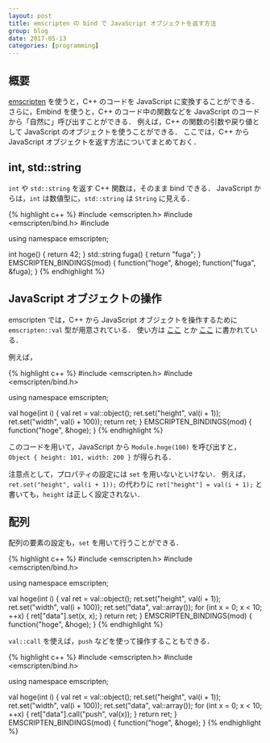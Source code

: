 ```yaml
---
layout: post
title: emscripten の bind で JavaScript オブジェクトを返す方法
group: blog
date: 2017-05-13
categories: [programming]
---
```


## 概要

[emscripten](https://kripken.github.io/emscripten-site/index.html) を使うと，C++ のコードを JavaScript に変換することができる．
さらに，Embind を使うと，C++ のコード中の関数などを JavaScript のコードから「自然に」呼び出すことができる．
例えば，C++ の関数の引数や戻り値として JavaScript のオブジェクトを使うことができる．
ここでは，C++ から JavaScript オブジェクトを返す方法についてまとめておく．

## int, std::string
`int` や `std::string` を返す C++ 関数は，そのまま bind できる．
JavaScript からは，`int` は数値型に，`std::string` は `String` に見える．

{% highlight c++ %}
#include <emscripten.h>
#include <emscripten/bind.h>
#include <string>

using namespace emscripten;

int hoge() {
	return 42;
}
std::string fuga() {
	return "fuga";
}
EMSCRIPTEN_BINDINGS(mod) {
	function("hoge", &hoge);
	function("fuga", &fuga);
}
{% endhighlight %}

## JavaScript オブジェクトの操作

emscripten では，C++ から JavaScript オブジェクトを操作するために `emscripten::val` 型が用意されている．
使い方は [ここ](https://kripken.github.io/emscripten-site/docs/porting/connecting_cpp_and_javascript/embind.html) とか
[ここ](https://kripken.github.io/emscripten-site/docs/api_reference/val.h.html) に書かれている．

例えば，

{% highlight c++ %}
#include <emscripten.h>
#include <emscripten/bind.h>

using namespace emscripten;

val hoge(int i) {
	val ret = val::object();
	ret.set("height", val(i + 1));
	ret.set("width", val(i + 100));
	return ret;
}
EMSCRIPTEN_BINDINGS(mod) {
	function("hoge", &hoge);
}
{% endhighlight %}

このコードを用いて，JavaScript から `Module.hoge(100)` を呼び出すと， `Object { height: 101, width: 200 }` が得られる．

注意点として，プロパティの設定には `set` を用いないといけない．
例えば，`ret.set("height", val(i + 1));` の代わりに `ret["height"] = val(i + 1);` と書いても，`height` は正しく設定されない．

## 配列

配列の要素の設定も，`set` を用いて行うことができる．

{% highlight c++ %}
#include <emscripten.h>
#include <emscripten/bind.h>

using namespace emscripten;

val hoge(int i) {
	val ret = val::object();
	ret.set("height", val(i + 1));
	ret.set("width", val(i + 100));
	ret.set("data", val::array());
	for (int x = 0; x < 10; ++x) {
		ret["data"].set(x, x);
	}
	return ret;
}
EMSCRIPTEN_BINDINGS(mod) {
	function("hoge", &hoge);
}
{% endhighlight %}

`val::call` を使えば，`push` などを使って操作することもできる．

{% highlight c++ %}
#include <emscripten.h>
#include <emscripten/bind.h>

using namespace emscripten;

val hoge(int i) {
	val ret = val::object();
	ret.set("height", val(i + 1));
	ret.set("width", val(i + 100));
	ret.set("data", val::array());
	for (int x = 0; x < 10; ++x) {
		ret["data"].call<val>("push", val(x));
	}
	return ret;
}
EMSCRIPTEN_BINDINGS(mod) {
	function("hoge", &hoge);
}
{% endhighlight %}
